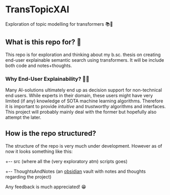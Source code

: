 # TransTopicXAI
Exploration of topic modelling for transformers 📚🤖

## What is this repo for? 🤔
This repo is for exploration and thinking about my b.sc. thesis on creating end-user explainable semantic search using transformers. It will be include both code and notes+thoughts. 

### Why End-User Explainability? 👩‍🏫
Many AI-solutions ultimately end up as decision support for non-technical end users. While experts in their domain, these users might have very limited (if any) knowledge of SOTA machine learning algorithms. Therefore it is important to provide *intuitive* and *trustworthy* algorithms and interfaces. This project will probably mainly deal with the former but hopefully also attempt the later. 

## How is the repo structured? 
The structure of the repo is very much under development. However as of now it looks something like this: 

+-- src (where all the (very exploratory atm) scripts goes)

+-- ThoughtsAndNotes (an [obsidian](https://obsidian.md/) vault with notes and thoughts regarding the project)

Any feedback is much appreciated! 😁


